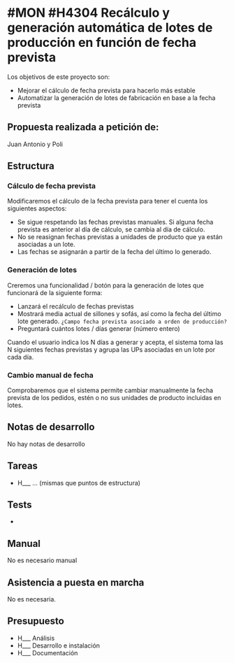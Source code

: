 # #MON #H4304 Recálculo y generación automática de lotes de producción en función de fecha prevista

Los objetivos de este proyecto son:
+ Mejorar el cálculo de fecha prevista para hacerlo más estable
+ Automatizar la generación de lotes de fabricación en base a la fecha prevista

## Propuesta realizada a petición de:
Juan Antonio y Poli

## Estructura

### Cálculo de fecha prevista
Modificaremos el cálculo de la fecha prevista para tener el cuenta los siguientes aspectos:

+ Se sigue respetando las fechas previstas manuales. Si alguna fecha prevista es anterior al día de cálculo, se cambia al día de cálculo.
+ No se reasignan fechas previstas a unidades de producto que ya están asociadas a un lote.
+ Las fechas se asignarán a partir de la fecha del último lo generado. 

### Generación de lotes
Creremos una funcionalidad / botón para la generación de lotes que funcionará de la siguiente forma:

+ Lanzará el recálculo de fechas previstas
+ Mostrará media actual de sillones y sofás, así como la fecha del último lote generado. `¿Campo fecha prevista asociado a orden de producción?`
+ Preguntará cuántos lotes / días generar (número entero)

Cuando el usuario indica los N días a generar y acepta, el sistema toma las N siguientes fechas previstas y agrupa las UPs asociadas en un lote por cada día.

### Cambio manual de fecha
Comprobaremos que el sistema permite cambiar manualmente la fecha prevista de los pedidos, estén o no sus unidades de producto incluidas en lotes.


## Notas de desarrollo
No hay notas de desarrollo


## Tareas
* H___ ...
(mismas que puntos de estructura)

## Tests

+ 

## Manual
No es necesario manual

## Asistencia a puesta en marcha
No es necesaria.

## Presupuesto
* H___ Análisis
* H___ Desarrollo e instalación
* H___ Documentación
